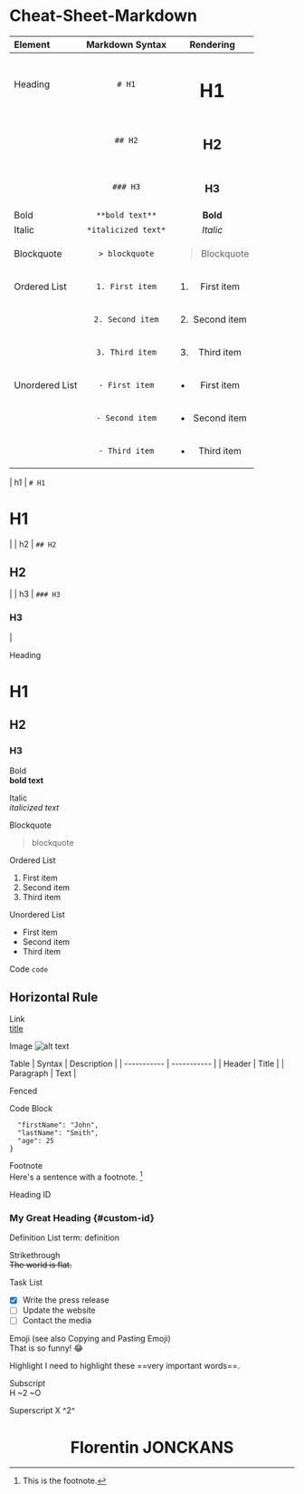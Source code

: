 # Cheat-Sheet-Markdown

| Element | Markdown Syntax | Rendering |
| :--------------- | :---------------: | :---------------: |
| Heading | `# H1` | <h1>H1</h1> |
|  | `## H2` | <h2>H2</h2> |
|  | `### H3` | <h3>H3</h3> |
| Bold | `**bold text**` | <b>Bold</b> |
| Italic | `*italicized text*` | <i>Italic</i> |
| Blockquote | `> blockquote` | <blockquote cite="https://www.huxley.net/bnw/four.html"><p>Blockquote</p></blockquote> |
| Ordered List | `1. First item` | <ol><li>First item</li></ol> |
|  | `2. Second item` | <ol start="2"><li>Second item</li></ol> |
|  | `3. Third item` | <ol start="3"><li>Third item</li></ol> |
| Unordered List | `- First item` | <ul><li>First item</li></ul> |
|  | `- Second item` | <ul><li>Second item</li></ul> |
|  | `- Third item` | <ul><li>Third item</li></ul> |





| h1 | `# H1` <h1>H1</h1> |
| h2 | `## H2` <h2>H2</h2> |
| h3 | `### H3` <h3>H3</h3> |




Heading	
# H1
## H2
### H3

Bold	
**bold text**

Italic	
*italicized text*

Blockquote	
> blockquote

Ordered List	
1. First item
2. Second item
3. Third item

Unordered List	
- First item
- Second item
- Third item

Code	`code`

Horizontal Rule	
---

Link	
[title](https://www.example.com)

Image	![alt text](image.jpg)

Table	| Syntax | Description |
| ----------- | ----------- |
| Header | Title |
| Paragraph | Text |

Fenced 

Code Block	
```{
  "firstName": "John",
  "lastName": "Smith",
  "age": 25
}
```
Footnote	
Here's a sentence with a footnote. [^1]

[^1]: This is the footnote.

Heading ID	
### My Great Heading {#custom-id}

Definition 
List	term: definition

Strikethrough	
~~The world is flat.~~

Task List	
- [x] Write the press release
- [ ] Update the website
- [ ] Contact the media

Emoji (see also Copying and Pasting Emoji)	
That is so funny! :joy:

Highlight	I need to highlight these 
==very important words==.

Subscript	
H ~2 ~O

Superscript	
X ^2^

<h1 align="center">Florentin JONCKANS</h1>
